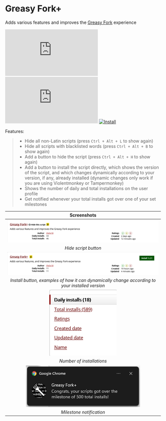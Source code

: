 # Greasy Fork+

Adds various features and improves the [Greasy Fork][greasyfork-link] experience

[![Version][version-badge]][link] [![Size][size-badge]][link] [![Install][install-badge]][download-link]

Features:
>
>* Hide all non-Latin scripts (press `Ctrl + Alt + L` to show again)
>* Hide all scripts with blacklisted words (press `Ctrl + Alt + B` to show again)
>* Add a button to hide the script (press `Ctrl + Alt + H` to show again)
>* Add a button to install the script directly, which shows the version of the script, and which changes dynamically according to your version, if any, already installed (dynamic changes only work if you are using Violentmonkey or Tampermonkey)
>* Shows the number of daily and total installations on the user profile
>* Get notified whenever your total installs got over one of your set milestones

|                                           Screenshots                                           |
| :---------------------------------------------------------------------------------------------: |
|                           [![Hide script button][screenshot-1]][link]                           |
|                                      _Hide script button_                                       |
|                             [![Install button][screenshot-2]][link]                             |
| _Install button, examples of how it can dynamically change according to your installed version_ |
|                        [![Number of installations][screenshot-3]][link]                         |
|                                    _Number of installations_                                    |
|                         [![Milestone notification][screenshot-4]][link]                         |
|                                    _Milestone notification_                                     |

[link]: #greasy-fork
[greasyfork-link]: https://greasyfork.org/

[version-badge]: https://flat.badgen.net/runkit/iFelix18/version/iFelix18/Userscripts/master/userscripts/meta/greasyfork-plus.meta.js
[size-badge]: https://flat.badgen.net/badgesize/normal/iFelix18/Userscripts/master/userscripts/greasyfork-plus.user.js
[install-badge]: https://flat.badgen.net/badge/install%20directly%20from/jsDelivr/blue "Click here!"

[download-link]: https://cdn.jsdelivr.net/gh/iFelix18/Userscripts@master/userscripts/greasyfork-plus.user.js "Click here!"

[screenshot-1]: https://github.com/iFelix18/Userscripts/blob/master/userscripts/docs/screenshots/greasyfork-plus_hide-script-button.png?raw=true "Hide script button"
[screenshot-2]: https://github.com/iFelix18/Userscripts/blob/master/userscripts/docs/screenshots/greasyfork-plus_install-button.gif?raw=true "Install button"
[screenshot-3]: https://github.com/iFelix18/Userscripts/blob/master/userscripts/docs/screenshots/greasyfork-plus_number-of-installations.png?raw=true "Number of installations"
[screenshot-4]: https://github.com/iFelix18/Userscripts/blob/master/userscripts/docs/screenshots/greasyfork-plus_milestone-notification.png?raw=true "Milestone notification"
